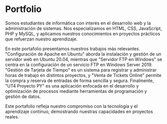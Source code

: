 # Portfolio
Somos estudiantes de informática con interés en el desarrollo web y la administración de sistemas. Nos especializamos en HTML, CSS, JavaScript, PHP y MySQL, y aplicamos nuestros conocimientos en proyectos prácticos que refuerzan nuestro aprendizaje.

En este portafolio presentamos nuestros trabajos más relevantes. "Configuración de Apache en Ubuntu" aborda la instalación y gestión de un servidor web en Ubuntu 20.04, mientras que "Servidor FTP en Windows" se centra en la configuración de un servicio FTP en Windows Server 2019. "Gestión de Tarjeta de Tiempo" es un sistema para registrar y administrar horas de trabajo en distintos proyectos, y "Venta de Tickets Online" permite la compra y reserva de entradas de forma sencilla y segura. Finalmente, "UT4 Proyecto PY" es una aplicación enfocada en el desarrollo y optimización de procesos mediante herramientas de programación y gestión de datos.

Este portafolio refleja nuestro compromiso con la tecnología y el aprendizaje continuo, demostrando nuestras capacidades en proyectos reales.
